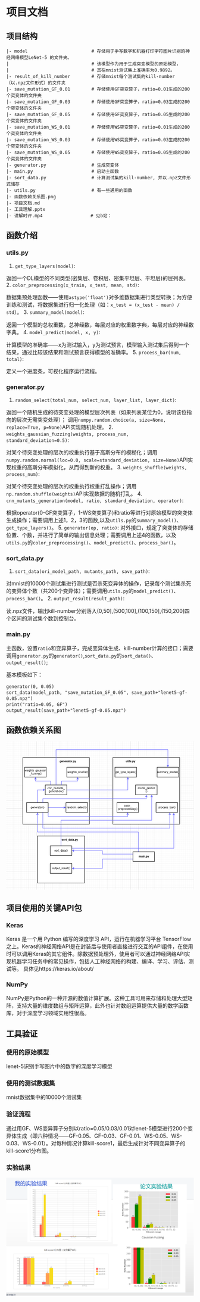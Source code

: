 # 项目文档
## 项目结构
```
|- model                        # 存储用于手写数字和机器打印字符图片识别的神经网络模型LeNet-5 的文件夹。
|                               # 该模型作为用于生成突变模型的原始模型，
|                               # 其在mnist测试集上准确率为0.9892。
|- result_of_kill_number        # 存储mnist每个测试集的kill-number（以.npz文件形式）的文件夹
|- save_mutation_GF_0.01        # 存储使用GF突变算子，ratio=0.01生成的200个突变体的文件夹
|- save_mutation_GF_0.03        # 存储使用GF突变算子，ratio=0.03生成的200个突变体的文件夹
|- save_mutation_GF_0.05        # 存储使用GF突变算子，ratio=0.05生成的200个突变体的文件夹
|- save_mutation_WS_0.01        # 存储使用WS突变算子，ratio=0.01生成的200个突变体的文件夹
|- save_mutation_WS_0.03        # 存储使用WS突变算子，ratio=0.03生成的200个突变体的文件夹
|- save_mutation_WS_0.05        # 存储使用WS突变算子，ratio=0.05生成的200个突变体的文件夹
|- generator.py                 # 生成突变体
|- main.py                      # 启动主函数
|- sort_data.py                 # 计算测试集的kill-number, 并以.npz文件形式储存
|- utils.py                     # 有一些通用的函数
|- 函数依赖关系图.png
|- 项目文档.md
|- 工具理解.pptx
|- 讲解时评.mp4 				 # 见b站：
```

## 函数介绍
### utils.py
1. `get_type_layers(model)`:

  返回一个DL模型的不同类型(密集层、卷积层、密集平坦层、平坦层)的层列表。
2. `color_preprocessing(x_train, x_test, mean, std)`:

  数据集预处理函数——使用`astype('float')`对多维数据集进行类型转换；为方便训练和测试，将数据集进行归一化处理（如：`x_test = (x_test - mean) / std`）。
3. `summary_model(model)`:

  返回一个模型的总权重数，总神经数，每层对应的权重数字典，每层对应的神经数字典。
4. `model_predict(model, x, y)`:

  计算模型的准确率——x为测试输入，y为测试预言，模型输入测试集后得到一个结果，通过比较该结果和测试预言获得模型的准确率。
5. `process_bar(num, total)`:

  定义一个进度条，可视化程序运行流程。

### generator.py
1. `random_select(total_num, select_num, layer_list, layer_dict)`:

  返回一个随机生成的待突变处理的模型层次列表（如果列表某位为0，说明该位指向的层次无需突变处理）；
  调用`numpy.random.choice(a, size=None, replace=True, p=None)`API实现随机处理。
2. `weights_gaussian_fuzzing(weights, process_num, standard_deviation=0.5)`:

  对某个待突变处理的层次的权重执行基于高斯分布的模糊化；调用`numpy.random.normal(loc=0.0, scale=standard_deviation, size=None)`API实现权重的高斯分布模拟化，从而得到新的权重。
3. `weights_shuffle(weights, process_num)`:

  对某个待突变处理的层次的权重执行权重打乱操作；调用`np.random.shuffle(weights)`API实现数据的随机打乱。
4. `cnn_mutants_generation(model, ratio, standard_deviation, operator)`:

  根据operator(0-GF突变算子，1-WS突变算子)和ratio等进行对原始模型的突变体生成操作；需要调用上述1，2，3的函数,以及`utils.py`的`summary_model()`、`get_type_layers()`。
5. `generator(op, ratio)`:
    对外接口，规定了突变体的存储位置、个数，并进行了简单的输出信息处理；需要调用上述4的函数，以及`utils.py`的`color_preprocessing()`、`model_predict()`、`process_bar()`。

### sort_data.py
1. `sort_data(ori_model_path, mutants_path, save_path)`:

  对mnist的10000个测试集进行测试是否杀死变异体的操作，记录每个测试集杀死的变异体个数（共200个变异体）；需要调用`utils.py`的`model_predict()`、`process_bar()`。
2. `output_result(result_path)`:

  读.npz文件，输出kill-number分别落入(0,50],(500,100],(100,150],(150,200]四个区间的测试集个数到控制台。

### main.py
  主函数，设置`ratio`和变异算子，完成变异体生成、kill-number计算的接口；需要调用`generator.py`的`generator()`,`sort_data.py`的`sort_data()`、`output_result()`;

  基本模板如下：
  ```
generator(0, 0.05)
sort_data(model_path, "save_mutation_GF_0.05", save_path+"lenet5-gf-0.05.npz")
print("ratio=0.05, GF")
output_result(save_path+"lenet5-gf-0.05.npz")
  ```

## 函数依赖关系图
![](函数依赖关系图.png)

## 项目使用的关键API包
### Keras
Keras 是一个用 Python 编写的深度学习 API，运行在机器学习平台 TensorFlow 之上。Keras的神经网络API是在封装后与使用者直接进行交互的API组件，在使用时可以调用Keras的其它组件。除数据预处理外，使用者可以通过神经网络API实现机器学习任务中的常见操作，包括人工神经网络的构建、编译、学习、评估、测试等。
具体见https://keras.io/about/
### NumPy
NumPy是Python的一种开源的数值计算扩展。这种工具可用来存储和处理大型矩阵，支持大量的维度数组与矩阵运算，此外也针对数组运算提供大量的数学函数库，对于深度学习领域实用性很高。

## 工具验证

### 使用的原始模型

lenet-5识别手写图片中的数字的深度学习模型

### 使用的测试数据集

mnist数据集中的10000个测试集

### 验证流程

通过用GF、WS变异算子分别以ratio=0.05/0.03/0.01对lenet-5模型进行200个变异体生成（即六种情况——GF-0.05、GF-0.03、GF-0.01、WS-0.05、WS-0.03、WS-0.01）。对每种情况计算kill-score1，最后生成针对不同变异算子的kill-score1分布图。

### 实验结果

![](实验结果对比.png)
